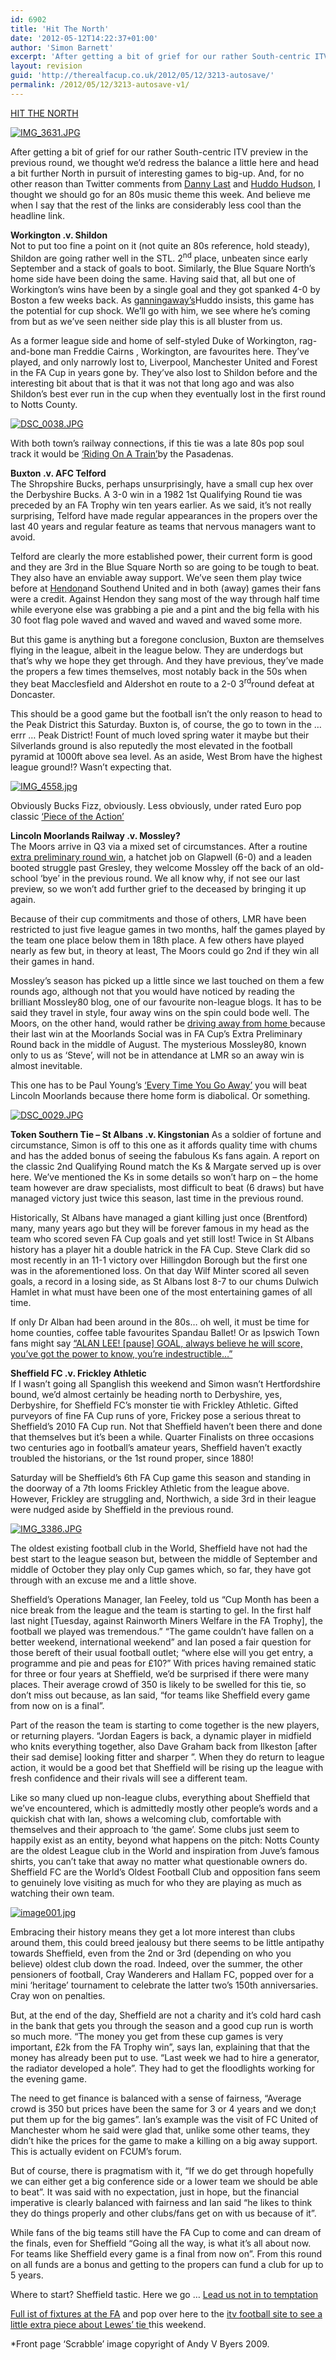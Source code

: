 ```yaml
---
id: 6902
title: 'Hit The North'
date: '2012-05-12T14:22:37+01:00'
author: 'Simon Barnett'
excerpt: 'After getting a bit of grief for our rather South-centric ITV preview in the previous round, we thought we''d redress the balance a little here and head a bit further North in pursuit of interesting games to big-up'
layout: revision
guid: 'http://therealfacup.co.uk/2012/05/12/3213-autosave/'
permalink: /2012/05/12/3213-autosave-v1/
---
```


[HIT THE NORTH](http://www.youtube.com/watch?v=QzivmOQWkVQ)

[![IMG_3631.JPG](http://lh3.ggpht.com/_3L4_Y2OBz2M/TI0Wj1vaDlI/AAAAAAAACk0/9pSbTTrTSCk/IMG_3631.JPG?imgmax=200)](http://lh3.ggpht.com/_3L4_Y2OBz2M/TI0Wj1vaDlI/AAAAAAAACk0/9pSbTTrTSCk/IMG_3631.JPG?imgmax=640)

After getting a bit of grief for our rather South-centric ITV preview in the previous round, we thought we’d redress the balance a little here and head a bit further North in pursuit of interesting games to big-up. And, for no other reason than Twitter comments from [Danny Last](https://twitter.com/DannyLast) and [Huddo Hudson](https://twitter.com/HuddoHudson), I thought we should go for an 80s music theme this week. And believe me when I say that the rest of the links are considerably less cool than the headline link.

**Workington .v. Shildon**  
Not to put too fine a point on it (not quite an 80s reference, hold steady), Shildon are going rather well in the STL. 2<sup>nd</sup> place, unbeaten since early September and a stack of goals to boot. Similarly, the Blue Square North’s home side have been doing the same. Having said that, all but one of Workington’s wins have been by a single goal and they got spanked 4-0 by Boston a few weeks back. As [ganningaway’s](http://ganninaway.blogspot.com/)Huddo insists, this game has the potential for cup shock. We’ll go with him, we see where he’s coming from but as we’ve seen neither side play this is all bluster from us.

As a former league side and home of self-styled Duke of Workington, rag-and-bone man Freddie Cairns , Workington, are favourites here. They’ve played, and only narrowly lost to, Liverpool, Manchester United and Forest in the FA Cup in years gone by. They’ve also lost to Shildon before and the interesting bit about that is that it was not that long ago and was also Shildon’s best ever run in the cup when they eventually lost in the first round to Notts County.

[![DSC_0038.JPG](http://lh6.ggpht.com/_3L4_Y2OBz2M/TJ-2s1NTUrI/AAAAAAAACns/PzhhL_YwLpE/DSC_0038.JPG?imgmax=200)](http://lh6.ggpht.com/_3L4_Y2OBz2M/TJ-2s1NTUrI/AAAAAAAACns/PzhhL_YwLpE/DSC_0038.JPG?imgmax=640)

With both town’s railway connections, if this tie was a late 80s pop soul track it would be [‘Riding On A Train’](http://www.youtube.com/watch?v=CDWSRJ60RGQ&ob=av2e)by the Pasadenas.

**Buxton .v. AFC Telford**  
The Shropshire Bucks, perhaps unsurprisingly, have a small cup hex over the Derbyshire Bucks. A 3-0 win in a 1982 1st Qualifying Round tie was preceded by an FA Trophy win ten years earlier. As we said, it’s not really surprising, Telford have made regular appearances in the propers over the last 40 years and regular feature as teams that nervous managers want to avoid.

Telford are clearly the more established power, their current form is good and they are 3rd in the Blue Square North so are going to be tough to beat. They also have an enviable away support. We’ve seen them play twice before at [Hendon](http://therealfacup.co.uk/2008/10/11/20089-3rd-qualifying-round/)and Southend United and in both (away) games their fans were a credit. Against Hendon they sang most of the way through half time while everyone else was grabbing a pie and a pint and the big fella with his 30 foot flag pole waved and waved and waved and waved some more.

But this game is anything but a foregone conclusion, Buxton are themselves flying in the league, albeit in the league below. They are underdogs but that’s why we hope they get through. And they have previous, they’ve made the propers a few times themselves, most notably back in the 50s when they beat Macclesfield and Aldershot en route to a 2-0 3<sup>rd</sup>round defeat at Doncaster.

This should be a good game but the football isn’t the only reason to head to the Peak District this Saturday. Buxton is, of course, the go to town in the … errr … Peak District! Fount of much loved spring water it maybe but their Silverlands ground is also reputedly the most elevated in the football pyramid at 1000ft above sea level. As an aside, West Brom have the highest league ground!? Wasn’t expecting that.

[![IMG_4558.jpg](http://lh5.ggpht.com/_3L4_Y2OBz2M/Sq16M4AIduI/AAAAAAAAAkI/ZEBivcyqtmo/IMG_4558.jpg?imgmax=200)](http://lh5.ggpht.com/_3L4_Y2OBz2M/Sq16M4AIduI/AAAAAAAAAkI/ZEBivcyqtmo/IMG_4558.jpg?imgmax=640)

Obviously Bucks Fizz, obviously. Less obviously, under rated Euro pop classic [‘Piece of the Action’](http://www.youtube.com/watch?v=hpJ6DHOSx_I&ob=av2n)

**Lincoln Moorlands Railway .v. Mossley?**  
The Moors arrive in Q3 via a mixed set of circumstances. After a routine [extra preliminary round win](http://theballisround.co.uk/2010/08/15/only-13-games-from-wembley/), a hatchet job on Glapwell (6-0) and a leaden booted struggle past Gresley, they welcome Mossley off the back of an old-school ‘bye’ in the previous round. We all know why, if not see our last preview, so we won’t add further grief to the deceased by bringing it up again.

Because of their cup commitments and those of others, LMR have been restricted to just five league games in two months, half the games played by the team one place below them in 18th place. A few others have played nearly as few but, in theory at least, The Moors could go 2nd if they win all their games in hand.

Mossley’s season has picked up a little since we last touched on them a few rounds ago, although not that you would have noticed by reading the brilliant Mossley80 blog, one of our favourite non-league blogs. It has to be said they travel in style, four away wins on the spin could bode well. The Moors, on the other hand, would rather be [driving away from home ](http://www.youtube.com/watch?v=ypadKraAb1s)because their last win at the Moorlands Social was in FA Cup’s Extra Preliminary Round back in the middle of August. The mysterious Mossley80, known only to us as ‘Steve’, will not be in attendance at LMR so an away win is almost inevitable.

This one has to be Paul Young’s [‘Every Time You Go Away’](http://www.youtube.com/watch?v=hUKBuAkr4Lg) you will beat Lincoln Moorlands because there home form is diabolical. Or something.

[![DSC_0029.JPG](http://lh6.ggpht.com/_3L4_Y2OBz2M/TKWwJsh2muI/AAAAAAAACuo/z_TMoPPQp8A/DSC_0029.JPG?imgmax=200)](http://lh6.ggpht.com/_3L4_Y2OBz2M/TKWwJsh2muI/AAAAAAAACuo/z_TMoPPQp8A/DSC_0029.JPG?imgmax=640)

**Token Southern Tie – St Albans .v. Kingstonian** As a soldier of fortune and circumstance, Simon is off to this one as it affords quality time with chums and has the added bonus of seeing the fabulous Ks fans again. A report on the classic 2nd Qualifying Round match the Ks &amp; Margate served up is over here. We’ve mentioned the Ks in some details so won’t harp on – the home team however are draw specialists, most difficult to beat (6 draws) but have managed victory just twice this season, last time in the previous round.

Historically, St Albans have managed a giant killing just once (Brentford) many, many years ago but they will be forever famous in my head as the team who scored seven FA Cup goals and yet still lost! Twice in St Albans history has a player hit a double hatrick in the FA Cup. Steve Clark did so most recently in an 11-1 victory over Hillingdon Borough but the first one was in the aforementioned loss. On that day Wilf Minter scored all seven goals, a record in a losing side, as St Albans lost 8-7 to our chums Dulwich Hamlet in what must have been one of the most entertaining games of all time.

If only Dr Alban had been around in the 80s… oh well, it must be time for home counties, coffee table favourites Spandau Ballet! Or as Ipswich Town fans might say [“ALAN LEE! \[pause\] GOAL, always believe he will score, you’ve got the power to know, you’re indestructible…”](http://www.youtube.com/watch?v=qXCs6zHpsQc&ob=av2n)

**Sheffield FC .v. Frickley Athletic**  
If I wasn’t going all Spanglish this weekend and Simon wasn’t Hertfordshire bound, we’d almost certainly be heading north to Derbyshire, yes, Derbyshire, for Sheffield FC’s monster tie with Frickley Athletic. Gifted purveyors of fine FA Cup runs of yore, Frickey pose a serious threat to Sheffield’s 2010 FA Cup run. Not that Sheffield haven’t been there and done that themselves but it’s been a while. Quarter Finalists on three occasions two centuries ago in football’s amateur years, Sheffield haven’t exactly troubled the historians, or the 1st round proper, since 1880!

Saturday will be Sheffield’s 6th FA Cup game this season and standing in the doorway of a 7th looms Frickley Athletic from the league above. However, Frickley are struggling and, Northwich, a side 3rd in their league were nudged aside by Sheffield in the previous round.

[![IMG_3386.JPG](http://lh6.ggpht.com/_3L4_Y2OBz2M/TIgaQV549XI/AAAAAAAAChs/MXCVRSfItY4/IMG_3386.JPG?imgmax=200)](http://lh6.ggpht.com/_3L4_Y2OBz2M/TIgaQV549XI/AAAAAAAAChs/MXCVRSfItY4/IMG_3386.JPG?imgmax=640)

The oldest existing football club in the World, Sheffield have not had the best start to the league season but, between the middle of September and middle of October they play only Cup games which, so far, they have got through with an excuse me and a little shove.

Sheffield’s Operations Manager, Ian Feeley, told us “Cup Month has been a nice break from the league and the team is starting to gel. In the first half last night \[Tuesday, against Rainworth Miners Welfare in the FA Trophy\], the football we played was tremendous.” “The game couldn’t have fallen on a better weekend, international weekend” and Ian posed a fair question for those bereft of their usual football outlet; “where else will you get entry, a programme and pie and peas for £10?” With prices having remained static for three or four years at Sheffield, we’d be surprised if there were many places. Their average crowd of 350 is likely to be swelled for this tie, so don’t miss out because, as Ian said, “for teams like Sheffield every game from now on is a final”.

Part of the reason the team is starting to come together is the new players, or returning players. “Jordan Eagers is back, a dynamic player in midfield who knits everything together, also Dave Graham back from Ilkeston \[after their sad demise\] looking fitter and sharper ”. When they do return to league action, it would be a good bet that Sheffield will be rising up the league with fresh confidence and their rivals will see a different team.

Like so many clued up non-league clubs, everything about Sheffield that we’ve encountered, which is admittedly mostly other people’s words and a quickish chat with Ian, shows a welcoming club, comfortable with themselves and their approach to ‘the game’. Some clubs just seem to happily exist as an entity, beyond what happens on the pitch: Notts County are the oldest League club in the World and inspiration from Juve’s famous shirts, you can’t take that away no matter what questionable owners do. Sheffield FC are the World’s Oldest Football Club and opposition fans seem to genuinely love visiting as much for who they are playing as much as watching their own team.

[![image001.jpg](http://lh6.ggpht.com/_3L4_Y2OBz2M/TK8UcZrhZtI/AAAAAAAAC1g/3cyBU5tkuNk/image001.jpg?imgmax=200)](http://lh6.ggpht.com/_3L4_Y2OBz2M/TK8UcZrhZtI/AAAAAAAAC1g/3cyBU5tkuNk/image001.jpg?imgmax=640)

Embracing their history means they get a lot more interest than clubs around them, this could breed jealousy but there seems to be little antipathy towards Sheffield, even from the 2nd or 3rd (depending on who you believe) oldest club down the road. Indeed, over the summer, the other pensioners of football, Cray Wanderers and Hallam FC, popped over for a mini ‘heritage’ tournament to celebrate the latter two’s 150th anniversaries. Cray won on penalties.

But, at the end of the day, Sheffield are not a charity and it’s cold hard cash in the bank that gets you through the season and a good cup run is worth so much more. “The money you get from these cup games is very important, £2k from the FA Trophy win”, says Ian, explaining that that the money has already been put to use. “Last week we had to hire a generator, the radiator developed a hole”. They had to get the floodlights working for the evening game.

The need to get finance is balanced with a sense of fairness, “Average crowd is 350 but prices have been the same for 3 or 4 years and we don;t put them up for the big games”. Ian’s example was the visit of FC United of Manchester whom he said were glad that, unlike some other teams, they didn’t hike the prices for the game to make a killing on a big away support. This is actually evident on FCUM’s forum.

But of course, there is pragmatism with it, “If we do get through hopefully we can either get a big conference side or a lower team we should be able to beat”. It was said with no expectation, just in hope, but the financial imperative is clearly balanced with fairness and Ian said “he likes to think they do things properly and other clubs/fans get on with us because of it”.

While fans of the big teams still have the FA Cup to come and can dream of the finals, even for Sheffield “Going all the way, is what it’s all about now. For teams like Sheffield every game is a final from now on”. From this round on all funds are a bonus and getting to the propers can fund a club for up to 5 years.

Where to start? Sheffield tastic. Here we go … [Lead us not in to temptation](http://www.youtube.com/watch?v=l_l5ETBRqFU)

[Full ist of fixtures at the FA](http://www.thefa.com/TheFACup/FACompetitions/TheFACup/Fixtures) and pop over here to the [itv football site to see a little extra piece about Lewes’ tie ](http://www.itv.com/sport/football/facup/news/facup3rdroundqualifyingpreview/)this weekend.

\*Front page ‘Scrabble’ image copyright of Andy V Byers 2009.